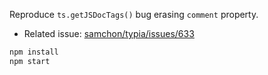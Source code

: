 Reproduce `ts.getJSDocTags()` bug erasing `comment` property.

  - Related issue: [samchon/typia/issues/633](https://github.com/samchon/typia/issues/633#issuecomment-1555700102)

```bash
npm install
npm start
```